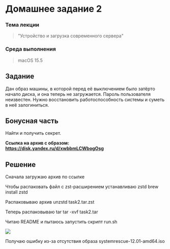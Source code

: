 # Домашнее задание 2

### Тема лекции
> "Устройство и загрузка современного сервера"

### Среда выполнения
> macOS 15.5

## Задание
Дан образ машины, в которой перед её выключением было затёрто начало диска, и она теперь не загружается. Пароль пользователя неизвестен. Нужно восстановить работоспособность системы и суметь в неё залогиниться.

## Бонусная часть
Найти и получить секрет.


**Ссылка на архив с образом: https://disk.yandex.ru/d/xwbbmLCWbogOsg**

## Решение
Сначала загружаю архив по ссылке

Чтобы распаковать файл c zst-расширением устанавливаю zstd
brew install zstd

Распаковываю архив
unzstd task2.tar.zst

Теперь распаковываю tar
tar -xvf task2.tar

Читаю README и пытаюсь запустить скрипт run.sh

![](https://getfile.dokpub.com/yandex/get/https://disk.yandex.ru/i/GYNCND47czg08g)

Получаю ошибку из-за отсутствия образа systemrescue-12.01-amd64.iso
